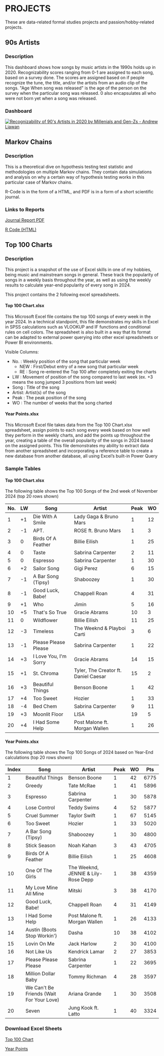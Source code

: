 # PROJECTS

These are data-related formal studies projects and passion/hobby-related projects. 

## 90s Artists

### Description

This dashboard shows how songs by music artists in the 1990s holds up in 2020. Recognizability scores ranging from 0-1 are assigned to each song, based on a survey done. The scores are assigned based on if people recognize the tune, the title, and/or the artists from an audio clip of the songs. "Age When song was released" is the age of the person on the survey when the particular song was released. 0 also encapsulates all who were not born yet when a song was released.

### Dashboard

<div id="viz1732225136556" class="tableauPlaceholder"
style="position: relative">

<noscript>
<a href='#'><img alt='Recognizability of 90&#39;s Artists in 2020 by Millenials and Gen-Zs - Andrew Liawan ' src='https:&#47;&#47;public.tableau.com&#47;static&#47;images&#47;Re&#47;Recognitionof90sartists&#47;Recognizabilityof90sArtistsin2020byMillenialsandGen-Zs-AndrewLiawan&#47;1_rss.png' style='border: none' /></a>
</noscript>
<object class="tableauViz" style="display:none;">
<param name='host_url' value='https%3A%2F%2Fpublic.tableau.com%2F' />
<param name='embed_code_version' value='3' />
<param name='site_root' value='' /><param name='name' value='Recognitionof90sartists&#47;Recognizabilityof90sArtistsin2020byMillenialsandGen-Zs-AndrewLiawan' /><param name='tabs' value='no' /><param name='toolbar' value='yes' /><param name='static_image' value='https:&#47;&#47;public.tableau.com&#47;static&#47;images&#47;Re&#47;Recognitionof90sartists&#47;Recognizabilityof90sArtistsin2020byMillenialsandGen-Zs-AndrewLiawan&#47;1.png' />
<param name='animate_transition' value='yes' /><param name='display_static_image' value='yes' /><param name='display_spinner' value='yes' /><param name='display_overlay' value='yes' /><param name='display_count' value='yes' /><param name='language' value='en-US' />
</object>

</div>

<script>
                    var divElement = document.getElementById('viz1732225136556');                    var vizElement = divElement.getElementsByTagName('object')[0];                    if ( divElement.offsetWidth > 800 ) { vizElement.style.width='100%';vizElement.style.height=(divElement.offsetWidth*0.75)+'px';} else if ( divElement.offsetWidth > 500 ) { vizElement.style.width='100%';vizElement.style.height=(divElement.offsetWidth*0.75)+'px';} else { vizElement.style.width='100%';vizElement.style.height='1527px';}                     var scriptElement = document.createElement('script');                    scriptElement.src = 'https://public.tableau.com/javascripts/api/viz_v1.js';                    vizElement.parentNode.insertBefore(scriptElement, vizElement);
</script>



## Markov Chains

### Description

This is a theoretical dive on hypothesis testing test statistic and methodologies on multiple Markov chains. They contain data simulations and analysis on why a certain way of hypothesis testing works in this particular case of Markov chains.

R-Code is in the form of a HTML, and PDF is in a form of a short scientific journal.

### Links to Reports

[Journal Report PDF](Markov%20Chain/STAT%20403%20Project%20-%20Andrew%20Liawan.pdf)

[R Code (HTML)](Markov%20Chain/STAT-403-Project.html)

## Top 100 Charts

### Description

This project is a snapshot of the use of Excel skills in one of my hobbies, being music and mainstream songs in general. These track the popularity of songs in a weekly basis throughout the year, as well as using the weekly results to calculate year-end popularity of every song in 2024.

This project contains the 2 following excel spreadsheets.

#### Top 100 Chart.xlsx

This Microsoft Excel file contains the top 100 songs of every week in the year 2024. In a technical standpoint, this file demonstrates my skills in Excel in SPSS calculations such as VLOOKUP and IF functions and conditional rules on cell colors. The spreadsheet is also built in a way that its format can be adapted to external power querying into other excel spreadsheets or Power BI environments.

Visible Columns:
- No. : Weekly position of the song that particular week
    - NEW : First/Debut entry of a new song that particular week
    - RE : Song re-entered the Top 100 after completely exiting the charts
- LW : Movement of position of the song compared to last week (ex. +3 means the song jumped 3 positions from last week)
- Song : Title of the song
- Artist: Artist(s) of the song
- Peak : The peak position of the song
- WO : The number of weeks that the song charted

#### Year Points.xlsx

This Microsoft Excel file takes data from the Top 100 Chart.xlsx spreadsheet, assign points to each song every week based on how well they perform in the weekly charts, and add the points up throughout the year, creating a table of the overall popularity of the songs in 2024 based on the assigned points. This file demonstrates my ability to extract data from another spreadsheet and incorporating a reference table to create a new database from another database, all using Excel’s built-in Power Query

### Sample Tables

#### Top 100 Chart.xlsx

The following table shows the Top 100 Songs of the 2nd week of November 2024 (top 20 rows shown)

| No. | LW   | Song                            | Artist                                                  | Peak | WO |
| --- | ---- | ------------------------------- | ------------------------------------------------------- | ---- | -- |
| 1   | +1   | Die With A Smile                | Lady Gaga & Bruno Mars                                  | 1    | 12 |
| 2   | -1   | APT.                            | ROSE ft. Bruno Mars                                     | 1    | 3  |
| 3   | 0    | Birds Of A Feather              | Billie Eilish                                           | 1    | 25 |
| 4   | 0    | Taste                           | Sabrina Carpenter                                       | 2    | 11 |
| 5   | 0    | Espresso                        | Sabrina Carpenter                                       | 1    | 30 |
| 6   | +2   | Sailor Song                     | Gigi Perez                                              | 6    | 15 |
| 7   | -1   | A Bar Song (Tipsy)              | Shaboozey                                               | 1    | 30 |
| 8   | -1   | Good Luck, Babe!                | Chappell Roan                                           | 4    | 31 |
| 9   | +1   | Who                             | Jimin                                                   | 5    | 16 |
| 10  | +5   | That's So True                  | Gracie Abrams                                           | 10   | 3  |
| 11  | 0    | Wildflower                      | Billie Eilish                                           | 11   | 25 |
| 12  | -3   | Timeless                        | The Weeknd & Playboi Carti                              | 3    | 6  |
| 13  | -1   | Please Please Please            | Sabrina Carpenter                                       | 1    | 22 |
| 14  | +3   | I Love You, I'm Sorry           | Gracie Abrams                                           | 14   | 15 |
| 15  | +1   | St. Chroma                      | Tyler, The Creator ft. Daniel Caesar                    | 15   | 2  |
| 16  | +3   | Beautiful Things                | Benson Boone                                            | 1    | 42 |
| 17  | +4   | Too Sweet                       | Hozier                                                  | 1    | 33 |
| 18  | -4   | Bed Chem                        | Sabrina Carpenter                                       | 9    | 11 |
| 19  | +3   | Moonlit Floor                   | LISA                                                    | 19   | 5  |
| 20  | +4   | I Had Some Help                 | Post Malone ft. Morgan Wallen                           | 1    | 26 |


#### Year Points.xlsx

The following table shows the Top 100 Songs of 2024 based on Year-End calculations (top 20 rows shown)

| Index | Song                                     | Artist                                                   | Peak | WO | Pts  |
| ----- | ---------------------------------------- | -------------------------------------------------------- | ---- | -- | ---- |
| 1     | Beautiful Things                         | Benson Boone                                             | 1    | 42 | 6775 |
| 2     | Greedy                                   | Tate McRae                                               | 1    | 41 | 5896 |
| 3     | Espresso                                 | Sabrina Carpenter                                        | 1    | 30 | 5878 |
| 4     | Lose Control                             | Teddy Swims                                              | 4    | 52 | 5877 |
| 5     | Cruel Summer                             | Taylor Swift                                             | 1    | 67 | 5145 |
| 6     | Too Sweet                                | Hozier                                                   | 1    | 33 | 5020 |
| 7     | A Bar Song (Tipsy)                       | Shaboozey                                                | 1    | 30 | 4800 |
| 8     | Stick Season                             | Noah Kahan                                               | 3    | 43 | 4705 |
| 9     | Birds Of A Feather                       | Billie Eilish                                            | 1    | 25 | 4608 |
| 10    | One Of The Girls                         | The Weeknd, JENNIE & Lily-Rose Depp                      | 1    | 38 | 4359 |
| 11    | My Love Mine All Mine                    | Mitski                                                   | 3    | 38 | 4170 |
| 12    | Good Luck, Babe!                         | Chappell Roan                                            | 4    | 31 | 4149 |
| 13    | I Had Some Help                          | Post Malone ft. Morgan Wallen                            | 1    | 26 | 4133 |
| 14    | Austin (Boots Stop Workin')              | Dasha                                                    | 10   | 38 | 4102 |
| 15    | Lovin On Me                              | Jack Harlow                                              | 2    | 30 | 4100 |
| 16    | Not Like Us                              | Kendrick Lamar                                           | 2    | 27 | 3853 |
| 17    | Please Please Please                     | Sabrina Carpenter                                        | 1    | 22 | 3695 |
| 18    | Million Dollar Baby                      | Tommy Richman                                            | 4    | 28 | 3597 |
| 19    | We Can't Be Friends (Wait For Your Love) | Ariana Grande                                            | 1    | 30 | 3508 |
| 20    | Seven                                    | Jung Kook ft. Latto                                      | 1    | 40 | 3324 |


### Download Excel Sheets

[Top 100 Chart](Top%20100%20Chart/Top%20100%20Chart.xlsx)

[Year Points](Top%20100%20Chart/Year%20Points.xlsx)


